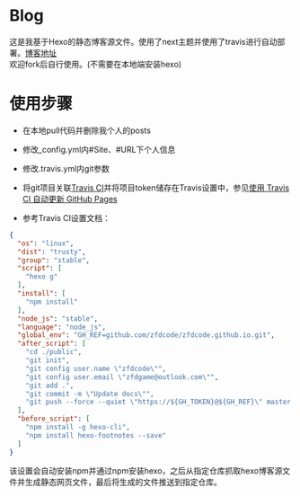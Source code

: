 # Blog
这是我基于Hexo的静态博客源文件。使用了next主题并使用了travis进行自动部署。[博客地址](http://blog.zfdcode.com)  
欢迎fork后自行使用。(不需要在本地端安装hexo)

# 使用步骤
- 在本地pull代码并删除我个人的posts
- 修改_config.yml内#Site、#URL下个人信息
- 修改.travis.yml内git参数
- 将git项目关联[Travis CI](https://travis-ci.org/)并将项目token储存在Travis设置中，参见[使用 Travis CI 自动更新 GitHub Pages](http://notes.iissnan.com/2016/publishing-github-pages-with-travis-ci/)

- 参考Travis CI设置文档：
```json
{
  "os": "linux",
  "dist": "trusty",
  "group": "stable",
  "script": [
    "hexo g"
  ],
  "install": [
    "npm install"
  ],
  "node_js": "stable",
  "language": "node_js",
  "global_env": "GH_REF=github.com/zfdcode/zfdcode.github.io.git",
  "after_script": [
    "cd ./public",
    "git init",
    "git config user.name \"zfdcode\"",
    "git config user.email \"zfdgame@outlook.com\"",
    "git add .",
    "git commit -m \"Update docs\"",
    "git push --force --quiet \"https://${GH_TOKEN}@${GH_REF}\" master:master"
  ],
  "before_script": [
    "npm install -g hexo-cli",
    "npm install hexo-footnotes --save"
  ]
}
```
该设置会自动安装npm并通过npm安装hexo，之后从指定仓库抓取hexo博客源文件并生成静态网页文件，最后将生成的文件推送到指定仓库。
